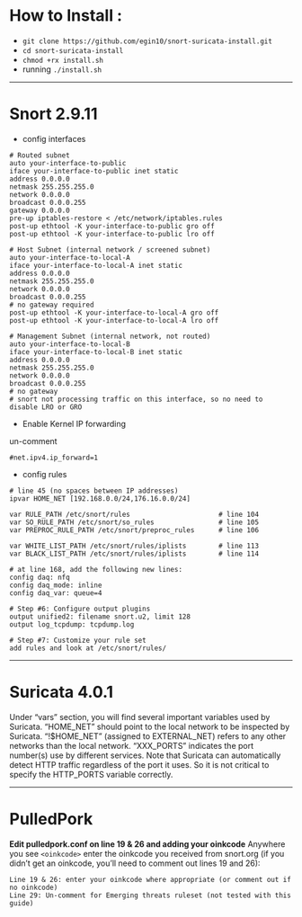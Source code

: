 # How to Install :
* `git clone https://github.com/egin10/snort-suricata-install.git`
* `cd snort-suricata-install`
* `chmod +rx install.sh`
* running `./install.sh`

---

# Snort 2.9.11
* config interfaces

```
# Routed subnet
auto your-interface-to-public
iface your-interface-to-public inet static
address 0.0.0.0
netmask 255.255.255.0
network 0.0.0.0
broadcast 0.0.0.255
gateway 0.0.0.0
pre-up iptables-restore < /etc/network/iptables.rules
post-up ethtool -K your-interface-to-public gro off
post-up ethtool -K your-interface-to-public lro off
 
# Host Subnet (internal network / screened subnet)
auto your-interface-to-local-A
iface your-interface-to-local-A inet static
address 0.0.0.0
netmask 255.255.255.0
network 0.0.0.0
broadcast 0.0.0.255
# no gateway required
post-up ethtool -K your-interface-to-local-A gro off
post-up ethtool -K your-interface-to-local-A lro off
 
# Management Subnet (internal network, not routed)
auto your-interface-to-local-B
iface your-interface-to-local-B inet static
address 0.0.0.0
netmask 255.255.255.0
network 0.0.0.0
broadcast 0.0.0.255
# no gateway
# snort not processing traffic on this interface, so no need to disable LRO or GRO
```
* Enable Kernel IP forwarding

un-comment
```
#net.ipv4.ip_forward=1
```
* config rules
```
# line 45 (no spaces between IP addresses)
ipvar HOME_NET [192.168.0.0/24,176.16.0.0/24]

var RULE_PATH /etc/snort/rules                      # line 104
var SO_RULE_PATH /etc/snort/so_rules                # line 105
var PREPROC_RULE_PATH /etc/snort/preproc_rules      # line 106
 
var WHITE_LIST_PATH /etc/snort/rules/iplists        # line 113
var BLACK_LIST_PATH /etc/snort/rules/iplists        # line 114

# at line 168, add the following new lines:
config daq: nfq
config daq_mode: inline
config daq_var: queue=4

# Step #6: Configure output plugins
output unified2: filename snort.u2, limit 128
output log_tcpdump: tcpdump.log

# Step #7: Customize your rule set
add rules and look at /etc/snort/rules/
```

---

# Suricata 4.0.1
Under “vars” section, you will find several important variables used by Suricata. “HOME_NET” should point to the local network to be inspected by Suricata. “!$HOME_NET” (assigned to EXTERNAL_NET) refers to any other networks than the local network. “XXX_PORTS” indicates the port number(s) use by different services. Note that Suricata can automatically detect HTTP traffic regardless of the port it uses. So it is not critical to specify the HTTP_PORTS variable correctly.

---

# PulledPork

**Edit pulledpork.conf on line 19 & 26 and adding your oinkcode**
Anywhere you see `<oinkcode>` enter the oinkcode you received from snort.org (if you didn’t get an oinkcode, you’ll need to comment out lines 19 and 26):

```
Line 19 & 26: enter your oinkcode where appropriate (or comment out if no oinkcode)
Line 29: Un-comment for Emerging threats ruleset (not tested with this guide)
```